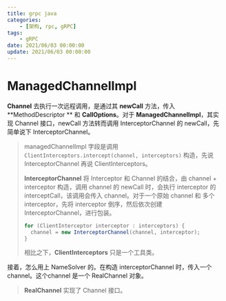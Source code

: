 ```yaml
---
title: grpc java
categories: 
    - [架构, rpc, gRPC]
tags:
    - gRPC
date: 2021/06/03 00:00:00
update: 2021/06/03 00:00:00
---
```


# ManagedChannelImpl

**Channel** 去执行一次远程调用，是通过其 **newCall** 方法，传入 **MethodDescriptor ** 和 **CallOptions**。对于 **ManagedChannelImpl**，其实现 Channel 接口，newCall 方法转而调用 InterceptorChannel 的 newCall，先简单说下 InterceptorChannel。

> managedChannelImpl 字段是调用 `ClientInterceptors.intercept(channel, interceptors)` 构造，先说 InterceptorChannel 再说 ClientInterceptors。
>
> **InterceptorChannel** 将 Interceptor 和 Channel 的结合，由 channel + interceptor 构造，调用 channel 的 newCall 时，会执行 interceptor 的 interceptCall，该调用会传入 channel。对于一个原始 channel 和 多个 interceptor，先将 interceptor 倒序，然后依次创建 InterceptorChannel，进行包装。
>
> ```java
> for (ClientInterceptor interceptor : interceptors) {
>   channel = new InterceptorChannel(channel, interceptor);
> }
> ```
>
> 相比之下，**ClientInterceptors** 只是一个工具类。

接着，怎么用上 NameSolver 的。在构造 interceptorChannel 时，传入一个 channel。这个channel 是一个 RealChannel 对象。

> **RealChannel** 实现了 Channel 接口。

